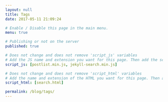 ```yaml
---
layout: null
title: Tags
date: 2017-05-11 21:09:24

# Enable / Disable this page in the main menu.
menu: true

# Publishing or not on the server
published: true

# Does not change and does not remove 'script_js' variables
# Add the JS name and extension you want for this page. Then add the script to the "src/js" folder
script_js: [postlist.min.js, jekyll-search.min.js]

# Does not change and does not remove 'script_html' variables
# Add the name and extension of the HTML you want for this page. Then add the script to the "_includes/scripts" folder
script_html: [search.html]

permalink: /blog/tags/
---
```


